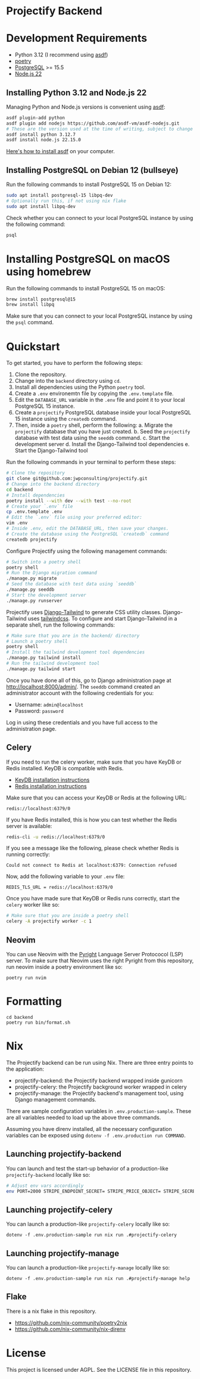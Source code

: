 <!--
SPDX-FileCopyrightText: 2024 JWP Consulting GK

SPDX-License-Identifier: AGPL-3.0-or-later
-->

# Projectify Backend

# Development Requirements

- Python 3.12 (I recommend using [asdf](https://asdf-vm.com/))
- [poetry](https://python-poetry.org/docs/)
- [PostgreSQL](https://www.postgresql.org/) >= 15.5
- [Node.js 22](https://github.com/nodejs/node)

## Installing Python 3.12 and Node.js 22

Managing Python and Node.js versions is convenient using [asdf](https://asdf-vm.com/):

```bash
asdf plugin-add python
asdf plugin add nodejs https://github.com/asdf-vm/asdf-nodejs.git
# These are the version used at the time of writing, subject to change
asdf install python 3.12.7
asdf install node.js 22.15.0
```

[Here's how to install asdf](https://asdf-vm.com/guide/getting-started.html)
on your computer.

## Installing PostgreSQL on Debian 12 (bullseye)

Run the following commands to install PostgreSQL 15 on Debian 12:

```bash
sudo apt install postgresql-15 libpq-dev
# Optionally run this, if not using nix flake
sudo apt install libpq-dev
```

Check whether you can connect to your local PostgreSQL instance by using the
following command:

```bash
psql
```

# Installing PostgreSQL on macOS using homebrew

Run the following commands to install PostgreSQL 15 on macOS:

```bash
brew install postgresql@15
brew install libpq
```

Make sure that you can connect to your local PostgreSQL instance by using the
`psql` command.

# Quickstart

To get started, you have to perform the following steps:

1. Clone the repository.
2. Change into the `backend` directory using `cd`.
3. Install all dependencies using the Python `poetry` tool.
4. Create a `.env` environemtn file by copying the `.env.template` file.
5. Edit the `DATABASE_URL` variable in the `.env` file and point it to your
   local PostgreSQL 15 instance.
6. Create a `projectify` PostgreSQL database inside your local PostgreSQL 15
   instance using the `createdb` command.
7. Then, inside a `poetry` shell, perform the following:
  a. Migrate the `projectify` database that you have just created.
  b. Seed the `projectify` database with test data using the `seeddb` command.
  c. Start the development server
  d. Install the Django-Tailwind tool dependencies
  e. Start the Django-Tailwind tool

Run the following commands in your terminal to perform these steps:

```bash
# Clone the repository
git clone git@github.com:jwpconsulting/projectify.git
# Change into the backend directory
cd backend
# Install dependencies
poetry install --with dev --with test --no-root
# Create your `.env` file
cp .env.template .env
# Edit the `.env` file using your preferred editor:
vim .env
# Inside .env, edit the DATABASE_URL, then save your changes.
# Create the database using the PostgreSQL `createdb` command
createdb projectify
```

Configure Projectify using the following management commands:

```bash
# Switch into a poetry shell
poetry shell
# Run the Django migration command
./manage.py migrate
# Seed the database with test data using `seeddb`
./manage.py seeddb
# Start the development server
./manage.py runserver
```

Projectify uses [Django-Tailwind](https://django-tailwind.readthedocs.io/en/latest/installation.html) to generate CSS utility classes.
Django-Tailwind uses [tailwindcss](https://tailwindcss.com/).
To configure and start Django-Tailwind in a separate shell, run
the following commands:

```bash
# Make sure that you are in the backend/ directory
# Launch a poetry shell
poetry shell
# Install the tailwind development tool dependencies
./manage.py tailwind install
# Run the tailwind development tool
./manage.py tailwind start
```

Once you have done all of this, go to Django administration page at
<http://localhost:8000/admin/>. The `seeddb` command created an administrator
account with the following credentials for you:

- Username: `admin@localhost`
- Password: `password`

Log in using these credentials and you have full access to the administration
page.

## Celery

If you need to run the celery worker, make sure that you have KeyDB or Redis installed.
KeyDB is compatible with Redis.

- [KeyDB installation instructions](https://docs.keydb.dev/docs/open-source-getting-started)
- [Redis installation instructions](https://redis.io/docs/latest/operate/oss_and_stack/install/archive/install-redis/)

Make sure that you can access your KeyDB or Redis at the following URL:

```
redis://localhost:6379/0
```

If you have Redis installed, this is how you can test whether the Redis server
is available:

```bash
redis-cli -u redis://localhost:6379/0
```

If you see a message like the following, please check whether Redis is running
correctly:

```
Could not connect to Redis at localhost:6379: Connection refused
```

Now, add the following variable to your `.env` file:

```
REDIS_TLS_URL = redis://localhost:6379/0
```

Once you have made sure that KeyDB or Redis runs correctly, start the `celery`
worker like so:

```bash
# Make sure that you are inside a poetry shell
celery -A projectify worker -c 1
```

## Neovim

You can use Neovim with the [Pyright](https://github.com/microsoft/pyright) Language Server Protococol (LSP) server. To make sure that Neovim uses the right Pyright from
this repository, run neovim inside a poetry environment like so:

```
poetry run nvim
```

# Formatting
```
cd backend
poetry run bin/format.sh
```

# Nix

The Projectify backend can be run using Nix. There are three entry points to
the application:

- projectify-backend: the Projectify backend wrapped inside gunicorn
- projectify-celery: the Projectify background worker wrapped in celery
- projectify-manage: the Projectify backend's management tool, using Django
management commands.

There are sample configuration variables in `.env.production-sample`. These are
all variables needed to load up the above three commands.

Assuming you have direnv installed, all the necessary configuration variables
can be exposed using `dotenv -f .env.production run COMMAND`.

## Launching projectify-backend

You can launch and test the start-up behavior of a production-like `projectify-backend` locally like so:

<!-- Note: update if production variables change -->

```bash
# Adjust env vars accordingly
env PORT=2000 STRIPE_ENDPOINT_SECRET= STRIPE_PRICE_OBJECT= STRIPE_SECRET_KEY= STRIPE_PUBLISHABLE_KEY= MAILGUN_DOMAIN= MAILGUN_API_KEY= FRONTEND_URL= ALLOWED_HOSTS=localhost SECRET_KEY= REDIS_URL= DJANGO_SETTINGS_MODULE=projectify.settings.production DJANGO_CONFIGURATION=Production nix run .#projectify-backend
```

## Launching projectify-celery

You can launch a production-like `projectify-celery` locally like so:

```
dotenv -f .env.production-sample run nix run .#projectify-celery
```

## Launching projectify-manage

You can launch a production-like `projectify-manage` locally like so:

```
dotenv -f .env.production-sample run nix run .#projectify-manage help
```

## Flake

There is a nix flake in this repository.

- https://github.com/nix-community/poetry2nix
- https://github.com/nix-community/nix-direnv

# License

This project is licensed under AGPL. See the LICENSE file in this repository.
